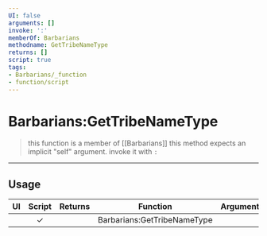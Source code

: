 ```yaml
---
UI: false
arguments: []
invoke: ':'
memberOf: Barbarians
methodname: GetTribeNameType
returns: []
script: true
tags:
- Barbarians/_function
- function/script
---
```

# Barbarians:GetTribeNameType
> this function is a member of [[Barbarians]]
> this method expects an implicit "self" argument. invoke it with `:`
-----
## Usage
|  UI | Script | Returns | Function | Arguments |
|:---:|:------:|-------:|:--------:|:---------|
| |✓||Barbarians:GetTribeNameType||
